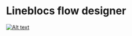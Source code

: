 # Lineblocs flow designer

[![Alt text](https://github.com/Lineblocs/flow-designer/actions/workflows/ci.yml/badge.svg)](https://github.com/Lineblocs/flow-designer/actions/workflows/ci.yml/badge.svg)
